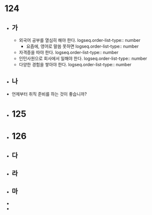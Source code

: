 # 124
- ## 가
	- 외국어 공부를 열심히 해야 한다. 
	  logseq.order-list-type:: number
		- 요즘에, 영어로 말씀 못하면
		  logseq.order-list-type:: number
	- 자격증을 따야 한다.
	  logseq.order-list-type:: number
	- 인턴사원으로 회사에서 일해야 한다.
	  logseq.order-list-type:: number
	- 다양한 경험을 쌓아야 한다.
	  logseq.order-list-type:: number
- ## 나
- 언제부터 취직 준비를 하는 것이 좋습니까?
- # 125
- # 126
- ## 다
- ## 라
- ## 마
-
-